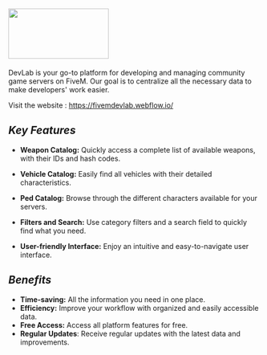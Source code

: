 # <img src="https://github.com/Jak-Shyrak/DevLab/blob/main/logo.png" width="200" height="100">
DevLab is your go-to platform for developing and managing community game servers on FiveM.
Our goal is to centralize all the necessary data to make developers' work easier.

Visit the website : https://fivemdevlab.webflow.io/

## *Key Features*

- **Weapon Catalog:** Quickly access a complete list of available weapons, with their IDs and hash codes.
- **Vehicle Catalog:** Easily find all vehicles with their detailed characteristics.

- **Ped Catalog:** Browse through the different characters available for your servers.

- **Filters and Search:** Use category filters and a search field to quickly find what you need.

- **User-friendly Interface:** Enjoy an intuitive and easy-to-navigate user interface.

## *Benefits*

- **Time-saving:** All the information you need in one place.
- **Efficiency:** Improve your workflow with organized and easily accessible data.
- **Free Access:** Access all platform features for free.
- **Regular Updates**: Receive regular updates with the latest data and improvements.
